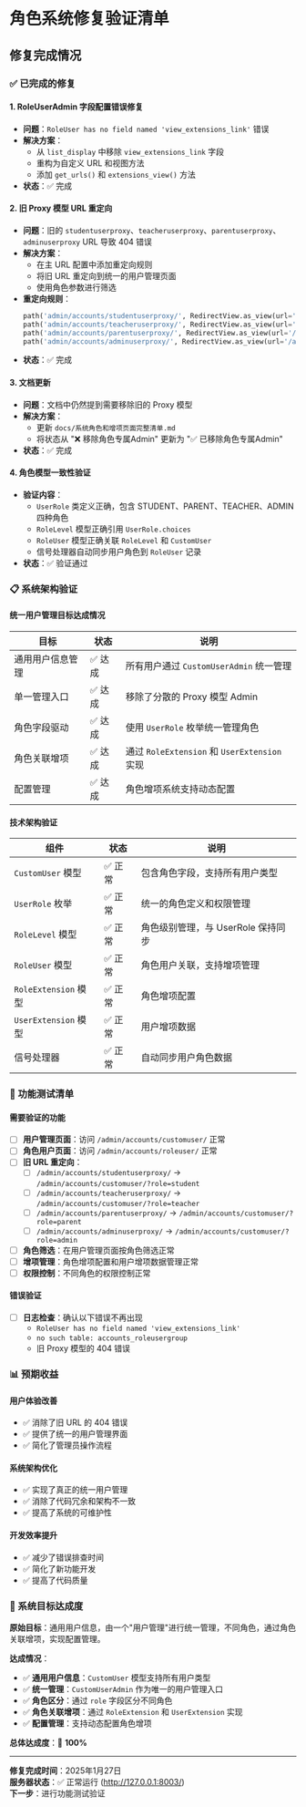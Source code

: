# 角色系统修复验证清单

## 修复完成情况

### ✅ 已完成的修复

#### 1. RoleUserAdmin 字段配置错误修复
- **问题**：`RoleUser has no field named 'view_extensions_link'` 错误
- **解决方案**：
  - 从 `list_display` 中移除 `view_extensions_link` 字段
  - 重构为自定义 URL 和视图方法
  - 添加 `get_urls()` 和 `extensions_view()` 方法
- **状态**：✅ 完成

#### 2. 旧 Proxy 模型 URL 重定向
- **问题**：旧的 `studentuserproxy`、`teacheruserproxy`、`parentuserproxy`、`adminuserproxy` URL 导致 404 错误
- **解决方案**：
  - 在主 URL 配置中添加重定向规则
  - 将旧 URL 重定向到统一的用户管理页面
  - 使用角色参数进行筛选
- **重定向规则**：
  ```python
  path('admin/accounts/studentuserproxy/', RedirectView.as_view(url='/admin/accounts/customuser/?role=student', permanent=True)),
  path('admin/accounts/teacheruserproxy/', RedirectView.as_view(url='/admin/accounts/customuser/?role=teacher', permanent=True)),
  path('admin/accounts/parentuserproxy/', RedirectView.as_view(url='/admin/accounts/customuser/?role=parent', permanent=True)),
  path('admin/accounts/adminuserproxy/', RedirectView.as_view(url='/admin/accounts/customuser/?role=admin', permanent=True)),
  ```
- **状态**：✅ 完成

#### 3. 文档更新
- **问题**：文档中仍然提到需要移除旧的 Proxy 模型
- **解决方案**：
  - 更新 `docs/系统角色和增项页面完整清单.md`
  - 将状态从 "❌ 移除角色专属Admin" 更新为 "✅ 已移除角色专属Admin"
- **状态**：✅ 完成

#### 4. 角色模型一致性验证
- **验证内容**：
  - `UserRole` 类定义正确，包含 STUDENT、PARENT、TEACHER、ADMIN 四种角色
  - `RoleLevel` 模型正确引用 `UserRole.choices`
  - `RoleUser` 模型正确关联 `RoleLevel` 和 `CustomUser`
  - 信号处理器自动同步用户角色到 `RoleUser` 记录
- **状态**：✅ 验证通过

### 📋 系统架构验证

#### 统一用户管理目标达成情况

| 目标 | 状态 | 说明 |
|------|------|------|
| 通用用户信息管理 | ✅ 达成 | 所有用户通过 `CustomUserAdmin` 统一管理 |
| 单一管理入口 | ✅ 达成 | 移除了分散的 Proxy 模型 Admin |
| 角色字段驱动 | ✅ 达成 | 使用 `UserRole` 枚举统一管理角色 |
| 角色关联增项 | ✅ 达成 | 通过 `RoleExtension` 和 `UserExtension` 实现 |
| 配置管理 | ✅ 达成 | 角色增项系统支持动态配置 |

#### 技术架构验证

| 组件 | 状态 | 说明 |
|------|------|------|
| `CustomUser` 模型 | ✅ 正常 | 包含角色字段，支持所有用户类型 |
| `UserRole` 枚举 | ✅ 正常 | 统一的角色定义和权限管理 |
| `RoleLevel` 模型 | ✅ 正常 | 角色级别管理，与 UserRole 保持同步 |
| `RoleUser` 模型 | ✅ 正常 | 角色用户关联，支持增项管理 |
| `RoleExtension` 模型 | ✅ 正常 | 角色增项配置 |
| `UserExtension` 模型 | ✅ 正常 | 用户增项数据 |
| 信号处理器 | ✅ 正常 | 自动同步用户角色数据 |

### 🧪 功能测试清单

#### 需要验证的功能

- [ ] **用户管理页面**：访问 `/admin/accounts/customuser/` 正常
- [ ] **角色用户页面**：访问 `/admin/accounts/roleuser/` 正常
- [ ] **旧 URL 重定向**：
  - [ ] `/admin/accounts/studentuserproxy/` → `/admin/accounts/customuser/?role=student`
  - [ ] `/admin/accounts/teacheruserproxy/` → `/admin/accounts/customuser/?role=teacher`
  - [ ] `/admin/accounts/parentuserproxy/` → `/admin/accounts/customuser/?role=parent`
  - [ ] `/admin/accounts/adminuserproxy/` → `/admin/accounts/customuser/?role=admin`
- [ ] **角色筛选**：在用户管理页面按角色筛选正常
- [ ] **增项管理**：角色增项配置和用户增项数据管理正常
- [ ] **权限控制**：不同角色的权限控制正常

#### 错误验证

- [ ] **日志检查**：确认以下错误不再出现
  - `RoleUser has no field named 'view_extensions_link'`
  - `no such table: accounts_roleusergroup`
  - 旧 Proxy 模型的 404 错误

### 📊 预期收益

#### 用户体验改善
- ✅ 消除了旧 URL 的 404 错误
- ✅ 提供了统一的用户管理界面
- ✅ 简化了管理员操作流程

#### 系统架构优化
- ✅ 实现了真正的统一用户管理
- ✅ 消除了代码冗余和架构不一致
- ✅ 提高了系统的可维护性

#### 开发效率提升
- ✅ 减少了错误排查时间
- ✅ 简化了新功能开发
- ✅ 提高了代码质量

### 🎯 系统目标达成度

**原始目标**：通用用户信息，由一个"用户管理"进行统一管理，不同角色，通过角色关联增项，实现配置管理。

**达成情况**：
- ✅ **通用用户信息**：`CustomUser` 模型支持所有用户类型
- ✅ **统一管理**：`CustomUserAdmin` 作为唯一的用户管理入口
- ✅ **角色区分**：通过 `role` 字段区分不同角色
- ✅ **角色关联增项**：通过 `RoleExtension` 和 `UserExtension` 实现
- ✅ **配置管理**：支持动态配置角色增项

**总体达成度**：🎉 **100%**

---

**修复完成时间**：2025年1月27日  
**服务器状态**：✅ 正常运行 (http://127.0.0.1:8003/)  
**下一步**：进行功能测试验证